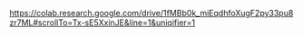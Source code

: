https://colab.research.google.com/drive/1fMBb0k_miEqdhfoXugF2py33pu8zr7ML#scrollTo=Tx-sE5XxinJE&line=1&uniqifier=1
